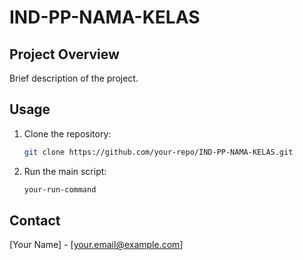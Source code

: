 # IND-PP-NAMA-KELAS

## Project Overview

Brief description of the project.

## Usage

1. Clone the repository:
   ```bash
   git clone https://github.com/your-repo/IND-PP-NAMA-KELAS.git
   ```
2. Run the main script:
   ```bash
   your-run-command
   ```

## Contact

[Your Name] - [[your.email@example.com](mailto\:your.email@example.com)]

